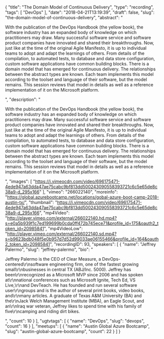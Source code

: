 {
  "title": "The Domain Model of Continuous Delivery",
  "type": "recording",
  "tags": [
    "DevOps"
  ],
  "date": "2018-04-21T13:19:39",
  "draft": false,
  "slug": "the-domain-model-of-continuous-delivery",
  "abstract": "<p>With the publication of the DevOps Handbook (the yellow book), the software industry has an expanded body of knowledge on which practitioners may draw. Many successful software service and software product companies have innovated and shared their breakthroughs.  Now, just like at the time of the original Agile Manifesto, it is up to individual teams to adopt and adapt the learnings of others. From details of the compilation, to automated tests, to database and data store configuration, custom software applications have common building blocks.  There is a domain model that has emerged for continuous delivery. The relationships between the abstract types are known. Each team implements this model according to the toolset and language of their software, but the model remains. This session reviews that model in details as well as a reference implementation of it on the Microsoft platform.</p>",
  "description": "<p>With the publication of the DevOps Handbook (the yellow book), the software industry has an expanded body of knowledge on which practitioners may draw. Many successful software service and software product companies have innovated and shared their breakthroughs.  Now, just like at the time of the original Agile Manifesto, it is up to individual teams to adopt and adapt the learnings of others. From details of the compilation, to automated tests, to database and data store configuration, custom software applications have common building blocks.  There is a domain model that has emerged for continuous delivery. The relationships between the abstract types are known. Each team implements this model according to the toolset and language of their software, but the model remains. This session reviews that model in details as well as a reference implementation of it on the Microsoft platform.</p>",
  "images": [
    "https://i.vimeocdn.com/video/696175471-4ede947a63dda47ae75cabc9bf813dd500243090558393721c6c5e65de8c38a9-d_295x166"
  ],
  "vimeo": "266022140",
  "moreinfo": "https://global.azurebootcamp.net/locations/gobal-azure-boot-camp-2018-austin-tx/",
  "thumbnail": "https://i.vimeocdn.com/video/696175471-4ede947a63dda47ae75cabc9bf813dd500243090558393721c6c5e65de8c38a9-d_295x166",
  "mp4Video": "http://player.vimeo.com/external/266022140.hd.mp4?s=e0a5b939f1c7ed199699b0cda0ff472b745ece71&profile_id=175&oauth2_token_id=20985841",
  "mp4VideoLow": "http://player.vimeo.com/external/266022140.sd.mp4?s=b9623bdb048f5e0b957d7d52d99033ae06155466&profile_id=164&oauth2_token_id=20985841",
  "recordingID": 93,
  "speakers": [
    {
      "name": "Jeffrey Palermo",
      "slug": "jeffrey-palermo",
      "bio": "<p>Jeffrey Palermo is the CEO of Clear Measure, a DevOps-centered\r\nsoftware engineering firm, one of the fastest growing small\r\nbusinesses in central TX (ABJ/Inc. 5000). Jeffrey has been\r\nrecognized as a Microsoft MVP since 2006 and has spoken at\r\nnational conferences such as Microsoft Ignite, Tech Ed, VS Live,\r\nand DevTeach. He has founded and run several software user\r\ngroups and is the author of several print books, video books, and\r\nmany articles. A graduate of Texas A&M University (BA) and the\r\nJack Welch Management Institute (MBA), an Eagle Scout, and an\r\nIraq war veteran, Jeffrey likes to spend time with his family of five\r\ncamping and riding dirt bikes.</p>",
      "count": 10
    }
  ],
  "ugtvtags": [
    {
      "name": "DevOps",
      "slug": "devops",
      "count": 16
    }
  ],
  "meetups": [
    {
      "name": "Austin Global Azure Bootcamp",
      "slug": "austin-global-azure-bootcamp",
      "count": 22
    }
  ]
}